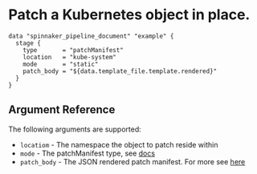 # Patch a Kubernetes object in place.

```hcl
data "spinnaker_pipeline_document" "example" {
  stage {
    type       = "patchManifest"
    location   = "kube-system"
    mode       = "static"
    patch_body = "${data.template_file.template.rendered}"
  }
}
```

## Argument Reference

The following arguments are supported:

- `locatiom` - The namespace the object to patch reside within
- `mode` - The patchManifest type, see [docs](https://kubernetes.io/docs/tasks/run-application/update-api-object-kubectl-patch/)
- `patch_body` - The JSON rendered patch manifest. For more see [here](https://kubernetes.io/docs/tasks/run-application/update-api-object-kubectl-patch/)
